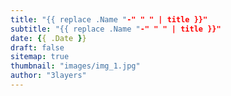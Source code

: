 ```yaml
---
title: "{{ replace .Name "-" " " | title }}"
subtitle: "{{ replace .Name "-" " " | title }}"
date: {{ .Date }}
draft: false
sitemap: true
thumbnail: "images/img_1.jpg"
author: "3layers"
---
```


